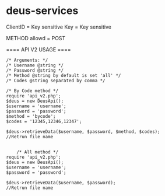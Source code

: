 deus-services
=============
ClientID = Key sensitive
Key      = Key sensitive

METHOD allowd = POST


==== API V2 USAGE ====
	
	/* Arguments: */
	/* Username @string */
	/* Password @string */	
	/* Method @string by default is set 'all' */
	/* Codes @string separated by comma */
	
	/* By Code method */
	require 'api_v2.php';
	$deus = new DeusApi();
	$username = 'username';
	$password = 'password';
	$method = 'bycode';
	$codes = '12345,12346,12347';

	$deus->retrieveData($username, $password, $method, $codes);
	//Retrun file name
	
	
		/* All method */
	require 'api_v2.php';
	$deus = new DeusApi();
	$username = 'username';
	$password = 'password';

	$deus->retrieveData($username, $password);
	//Retrun file name
